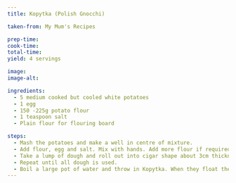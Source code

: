```yaml
---
title: Kopytka (Polish Gnocchi)

taken-from: My Mum's Recipes

prep-time:
cook-time:
total-time:
yield: 4 servings

image:
image-alt:

ingredients:
  - 5 medium cooked but cooled white potatoes
  - 1 egg
  - 150 -225g potato flour
  - 1 teaspoon salt
  - Plain flour for flouring board

steps:
  - Mash the potatoes and make a well in centre of mixture.
  - Add flour, egg and salt. Mix with hands. Add more flour if required to make a light, springy dough.
  - Take a lump of dough and roll out into cigar shape about 3cm thickness. Cut diagonally into 5 cm lengths. Leave on floured board and covered with a wet tea towel to prevent them from drying out.
  - Repeat until all dough is used.
  - Boil a large pot of water and throw in Kopytka. When they float they are cooked, about 2 minutes.
---
```

